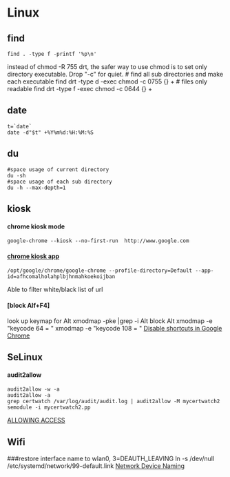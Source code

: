 # Linux

## find
    find . -type f -printf '%p\n'
instead of chmod -R 755 drt, the safer way to use chmod is to set only directory executable. Drop "-c" for quiet.
    # find all sub directories and make each executable
    find drt -type d -exec chmod -c 0755 {} +
    # files only readable
    find drt -type f -exec chmod -c 0644 {} +

## date
    t=`date`
    date -d"$t" +%Y%m%d:%H:%M:%S

## du
    #space usage of current directory
    du -sh
    #space usage of each sub directory
    du -h --max-depth=1
    

## kiosk
#### chrome kiosk mode
    google-chrome --kiosk --no-first-run  http://www.google.com 
#### [chrome kiosk app](http://github.com/matt-cook/kiosk)
    /opt/google/chrome/google-chrome --profile-directory=Default --app-id=afhcomalholahplbjhnmahkoekoijban
Able to filter white/black list of url
#### [block Alf+F4]
look up keymap for Alt
    xmodmap -pke |grep -i Alt
block Alt
    xmodmap -e "keycode 64 = "
    xmodmap -e "keycode 108 = "
[Disable shortcuts in Google Chrome](http://stackoverflow.com/questions/5637530/disable-shortcuts-in-google-chrome)

## SeLinux
#### audit2allow
    audit2allow -w -a
    audit2allow -a
    grep certwatch /var/log/audit/audit.log | audit2allow -M mycertwatch2
    semodule -i mycertwatch2.pp
[ALLOWING ACCESS](https://access.redhat.com/documentation/en-us/red_hat_enterprise_linux/6/html/security-enhanced_linux/sect-security-enhanced_linux-fixing_problems-allowing_access_audit2allow)

## Wifi
###restore interface name to wlan0, 3=DEAUTH_LEAVING
    ln -s /dev/null /etc/systemd/network/99-default.link
    [Network Device Naming](http://www.linuxfromscratch.org/lfs/view/9.1-systemd-rc1/chapter07/network.html)

